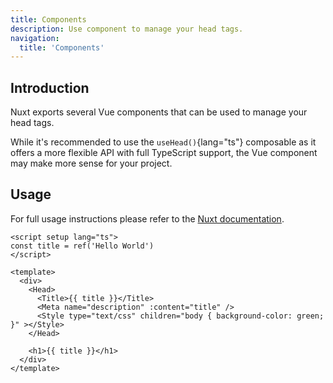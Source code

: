 ```yaml
---
title: Components
description: Use component to manage your head tags.
navigation:
  title: 'Components'
---
```


## Introduction

Nuxt exports several Vue components that can be used to manage your head tags.

While it's recommended to use the `useHead()`{lang="ts"} composable as it offers a more flexible API with full TypeScript support,
the Vue component may make more sense for your project.

## Usage

For full usage instructions please refer to the [Nuxt documentation](https://nuxt.com/docs/getting-started/seo-meta#components).

```vue
<script setup lang="ts">
const title = ref('Hello World')
</script>

<template>
  <div>
    <Head>
      <Title>{{ title }}</Title>
      <Meta name="description" :content="title" />
      <Style type="text/css" children="body { background-color: green; }" ></Style>
    </Head>

    <h1>{{ title }}</h1>
  </div>
</template>
```
